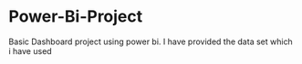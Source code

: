 # Power-Bi-Project
Basic Dashboard project using power bi.
I have provided the data set which i have used
